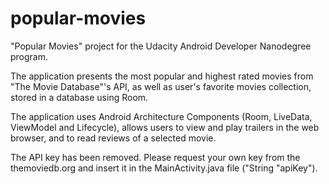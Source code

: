 # popular-movies

"Popular Movies" project for the Udacity Android Developer Nanodegree program.

The application presents the most popular and highest rated movies from "The Movie Database"'s API, as well as user's favorite movies collection, stored in a database using Room.

The application uses Android Architecture Components (Room, LiveData, ViewModel and Lifecycle), allows users to view and play trailers in the web browser, and to read reviews of a selected movie.

The API key has been removed. 
Please request your own key from the themoviedb.org and insert it in the MainActivity.java file ("String "apiKey"). 
